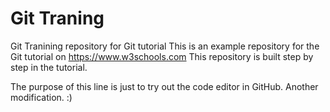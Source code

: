 # Git Traning
Git Tranining repository for Git tutorial
This is an example repository for the Git tutorial on https://www.w3schools.com
This repository is built step by step in the tutorial.

The purpose of this line is just to try out the code editor in GitHub.
Another modification. :)
